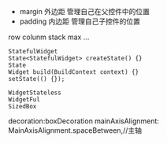 - margin 外边距 管理自己在父控件中的位置
- padding 内边距 管理自己子控件的位置

row
colunm
stack
max ...
```
StatefulWidget
State<StatefulWidget> createState() {}
State 
Widget build(BuildContext context) {}
setState(() {});

WidgetStateless
WidgetFul
SizedBox
```

decoration:boxDecoration
mainAxisAlignment: MainAxisAlignment.spaceBetween,//主轴

